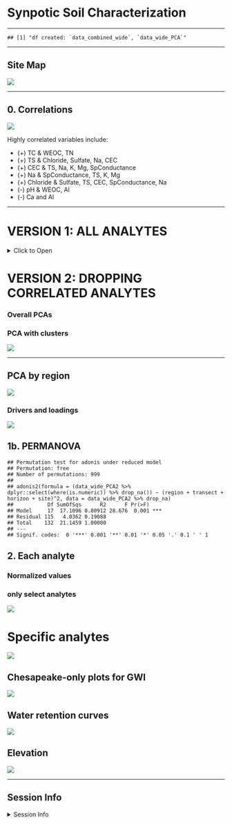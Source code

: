 Synpotic Soil Characterization
================

------------------------------------------------------------------------

    ## [1] "df created: `data_combined_wide`, `data_wide_PCA`"

------------------------------------------------------------------------

## Site Map

![](manuscript_figures_files/figure-gfm/map-1.png)<!-- -->

------------------------------------------------------------------------

## 0. Correlations

![](manuscript_figures_files/figure-gfm/gg_corr-1.png)<!-- -->

Highly correlated variables include:

- (+) TC & WEOC, TN
- (+) TS & Chloride, Sulfate, Na, CEC
- (+) CEC & TS, Na, K, Mg, SpConductance
- (+) Na & SpConductance, TS, K, Mg
- (+) Chloride & Sulfate, TS, CEC, SpConductance, Na
- (-) pH & WEOC, Al
- (-) Ca and Al

------------------------------------------------------------------------

# VERSION 1: ALL ANALYTES

<details>
<summary>
Click to Open
</summary>

## 1. PCAs

------------------------------------------------------------------------

### Overall PCAs

### PCA with clusters

![](manuscript_figures_files/figure-gfm/cluster_pca-1.png)<!-- -->

![](manuscript_figures_files/figure-gfm/pca_gg_regions-1.png)<!-- -->

### Drivers and loadings

![](manuscript_figures_files/figure-gfm/pc_gg-1.png)<!-- -->

------------------------------------------------------------------------

## 1b. PERMANOVA

    ## Permutation test for adonis under reduced model
    ## Permutation: free
    ## Number of permutations: 999
    ## 
    ## adonis2(formula = (data_wide_PCA %>% dplyr::select(where(is.numeric)) %>% drop_na()) ~ (region + transect + horizon + site)^2, data = data_wide_PCA %>% drop_na)
    ##           Df SumOfSqs      R2      F Pr(>F)    
    ## Model     17  16.8403 0.82363 31.041  0.001 ***
    ## Residual 113   3.6062 0.17637                  
    ## Total    130  20.4464 1.00000                  
    ## ---
    ## Signif. codes:  0 '***' 0.001 '**' 0.01 '*' 0.05 '.' 0.1 ' ' 1

## 2. Each analyte

### Normalized values - v2

![](manuscript_figures_files/figure-gfm/scaled_gg2-1.png)<!-- -->

![](manuscript_figures_files/figure-gfm/scaled_gg2_split-1.png)<!-- -->

### GWI only

![](manuscript_figures_files/figure-gfm/scaled_gg2_gwi-1.png)<!-- -->

</details>

# VERSION 2: DROPPING CORRELATED ANALYTES

### Overall PCAs

### PCA with clusters

![](manuscript_figures_files/figure-gfm/v2-cluster_pca-1.png)<!-- -->

------------------------------------------------------------------------

## PCA by region

![](manuscript_figures_files/figure-gfm/v2-pca_gg_regions-1.png)<!-- -->

### Drivers and loadings

![](manuscript_figures_files/figure-gfm/v2-pc_gg-1.png)<!-- -->

## 1b. PERMANOVA

    ## Permutation test for adonis under reduced model
    ## Permutation: free
    ## Number of permutations: 999
    ## 
    ## adonis2(formula = (data_wide_PCA2 %>% dplyr::select(where(is.numeric)) %>% drop_na()) ~ (region + transect + horizon + site)^2, data = data_wide_PCA2 %>% drop_na)
    ##           Df SumOfSqs      R2      F Pr(>F)    
    ## Model     17  17.1096 0.80912 28.676  0.001 ***
    ## Residual 115   4.0362 0.19088                  
    ## Total    132  21.1459 1.00000                  
    ## ---
    ## Signif. codes:  0 '***' 0.001 '**' 0.01 '*' 0.05 '.' 0.1 ' ' 1

## 2. Each analyte

### Normalized values

### only select analytes

![](manuscript_figures_files/figure-gfm/v2-scaled_gg2_split-NEW-1.png)<!-- -->

# Specific analytes

![](manuscript_figures_files/figure-gfm/analytesx-3-1.png)<!-- -->

## Chesapeake-only plots for GWI

![](manuscript_figures_files/figure-gfm/analytes-gwi-1.png)<!-- -->

## Water retention curves

![](manuscript_figures_files/figure-gfm/gg_hyprop-1.png)<!-- -->

## Elevation

![](manuscript_figures_files/figure-gfm/gg_elevation-1.png)<!-- -->

------------------------------------------------------------------------

## Session Info

<details>
<summary>
Session Info
</summary>

Date run: 2025-08-11

    ## R version 4.5.0 (2025-04-11)
    ## Platform: aarch64-apple-darwin20
    ## Running under: macOS Sequoia 15.5
    ## 
    ## Matrix products: default
    ## BLAS:   /Library/Frameworks/R.framework/Versions/4.5-arm64/Resources/lib/libRblas.0.dylib 
    ## LAPACK: /Library/Frameworks/R.framework/Versions/4.5-arm64/Resources/lib/libRlapack.dylib;  LAPACK version 3.12.1
    ## 
    ## locale:
    ## [1] en_US.UTF-8/en_US.UTF-8/en_US.UTF-8/C/en_US.UTF-8/en_US.UTF-8
    ## 
    ## time zone: America/Los_Angeles
    ## tzcode source: internal
    ## 
    ## attached base packages:
    ## [1] stats     graphics  grDevices utils     datasets  methods   base     
    ## 
    ## other attached packages:
    ##  [1] ggh4x_0.3.1         ggConvexHull_0.1.0  factoextra_1.0.7   
    ##  [4] ggspatial_1.1.9     sf_1.0-21           patchwork_1.3.0    
    ##  [7] vegan_2.7-1         permute_0.9-7       ggbiplot_0.55      
    ## [10] multcompView_0.1-10 multcomp_1.4-28     TH.data_1.1-3      
    ## [13] MASS_7.3-65         survival_3.8-3      mvtnorm_1.3-3      
    ## [16] googlesheets4_1.1.1 soilpalettes_0.1.0  PNWColors_0.1.0    
    ## [19] magrittr_2.0.3      lubridate_1.9.4     forcats_1.0.0      
    ## [22] stringr_1.5.1       dplyr_1.1.4         purrr_1.0.4        
    ## [25] readr_2.1.5         tidyr_1.3.1         tibble_3.3.0       
    ## [28] ggplot2_3.5.2       tidyverse_2.0.0     tarchetypes_0.13.1 
    ## [31] targets_1.11.3     
    ## 
    ## loaded via a namespace (and not attached):
    ##  [1] Rdpack_2.6.4       DBI_1.2.3          gridExtra_2.3      s2_1.1.8          
    ##  [5] sandwich_3.1-1     rlang_1.1.6        e1071_1.7-16       compiler_4.5.0    
    ##  [9] mgcv_1.9-1         callr_3.7.6        vctrs_0.6.5        reshape2_1.4.4    
    ## [13] pkgconfig_2.0.3    wk_0.9.4           fastmap_1.2.0      backports_1.5.0   
    ## [17] labeling_0.4.3     rmarkdown_2.29     tzdb_0.5.0         nloptr_2.2.1      
    ## [21] ps_1.9.1           xfun_0.52          broom_1.0.8        parallel_4.5.0    
    ## [25] prettyunits_1.2.0  cluster_2.1.8.1    R6_2.6.1           stringi_1.8.7     
    ## [29] RColorBrewer_1.1-3 boot_1.3-31        car_3.1-3          cellranger_1.1.0  
    ## [33] Rcpp_1.0.14        knitr_1.50         zoo_1.8-14         Matrix_1.7-3      
    ## [37] splines_4.5.0      igraph_2.1.4       timechange_0.3.0   tidyselect_1.2.1  
    ## [41] rstudioapi_0.17.1  abind_1.4-8        yaml_2.3.10        codetools_0.2-20  
    ## [45] processx_3.8.6     lattice_0.22-6     plyr_1.8.9         withr_3.0.2       
    ## [49] evaluate_1.0.3     units_0.8-7        proxy_0.4-27       pillar_1.10.2     
    ## [53] ggpubr_0.6.0       carData_3.0-5      KernSmooth_2.23-26 reformulas_0.4.1  
    ## [57] generics_0.1.3     hms_1.1.3          scales_1.4.0       minqa_1.2.8       
    ## [61] base64url_1.4      class_7.3-23       glue_1.8.0         tools_4.5.0       
    ## [65] data.table_1.17.0  lme4_1.1-37        ggsignif_0.6.4     fs_1.6.6          
    ## [69] cowplot_1.1.3      grid_4.5.0         rbibutils_2.3      nlme_3.1-168      
    ## [73] googledrive_2.1.1  Formula_1.2-5      cli_3.6.5          gargle_1.5.2      
    ## [77] gtable_0.3.6       ggcorrplot_0.1.4.1 rstatix_0.7.2      digest_0.6.37     
    ## [81] classInt_0.4-11    ggrepel_0.9.6      farver_2.1.2       htmltools_0.5.8.1 
    ## [85] lifecycle_1.0.4    secretbase_1.0.5

</details>
